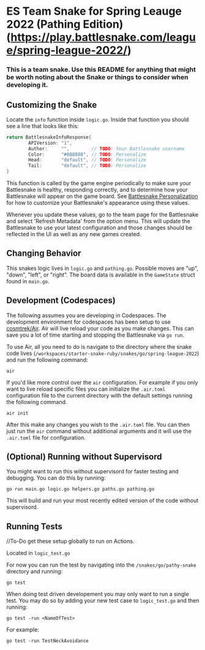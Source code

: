 # ES Team Snake for Spring Leauge 2022 (Pathing Edition) (https://play.battlesnake.com/league/spring-league-2022/)

### This is a team snake. Use this README for anything that might be worth noting about the Snake or things to consider when developing it. 

## Customizing the Snake 

Locate the `info` function inside `logic.go`. Inside that function you should see a line that looks like this:

```go
return BattlesnakeInfoResponse{
		APIVersion: "1",
		Author:     "",        // TODO: Your Battlesnake username
		Color:      "#888888", // TODO: Personalize
		Head:       "default", // TODO: Personalize
		Tail:       "default", // TODO: Personalize
}
```

This function is called by the game engine periodically to make sure your Battlesnake is healthy, responding correctly, and to determine how your Battlesnake will appear on the game board. See [Battlesnake Personalization](https://docs.battlesnake.com/references/personalization) for how to customize your Battlesnake's appearance using these values.

Whenever you update these values, go to the team page for the Battlesnake and select 'Refresh Metadata' from the option menu. This will update the Battlesnake to use your latest configuration and those changes should be reflected in the UI as well as any new games created.

## Changing Behavior

This snakes logic lives in `logic.go` and `pathing.go`. Possible moves are "up", "down", "left", or "right".  The board data is available in the `GameState` struct found in `main.go`. 

## Development (Codespaces)

The following assumes you are developing in Codespaces. The development environment for codespaces has been setup to use [cosmtrek/Air](https://github.com/cosmtrek/air). Air will live reload your code as you make changes. This can save you a lot of time starting and stopping the Battlesnake via `go run`.

To use Air, all you need to do is navigate to the directory where the snake code lives (`/workspaces/starter-snake-ruby/snakes/go/spring-league-2022`) and run the following command:

```shell
air
```

If you'd like more control over the `air` configuration. For example if you only want to live reload specific files you can initialize the `.air.toml` configuration file to the current directory with the default settings running the following command.

```shell
air init
```

After this make any changes you wish to the `.air.toml` file. You can then just run the `air` command without additional arguments and it will use the `.air.toml` file for configuration.

## (Optional) Running without Supervisord

You might want to run this without supervisord for faster testing and debugging. You can do this by running:

```shell
go run main.go logic.go helpers.go paths.go pathing.go
```

This will build and run your most recently edited version of the code without supervisord.

## Running Tests 

//To-Do get these setup globally to run on Actions.

Located in `logic_test.go`

For now you can run the test by navigating into the `/snakes/go/pathy-snake` directory and running:

```shell
go test
```

When doing test driven developement you may only want to run a single test. You may do so by adding your new test case to `logic_test.go` and then running:

```shell
go test -run <NameOfTest>
```

For example:

```shell
go test -run TestNeckAvoidance
```